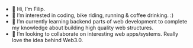 - 👋 Hi, I’m Filip.
- 👀 I’m interested in coding, bike riding, running & coffee drinking. :)
- 🌱 I’m currently learning backend parts of web development to complete my knowledge about building high quality web structures.
- 💞️ I’m looking to collaborate on interesting web apps/systems. Really love the idea behind Web3.0.
<!--- - 📫 How to reach me? filip@hussleverse.dev --->

<!---
hussleverse/hussleverse is a ✨ special ✨ repository because its `README.md` (this file) appears on your GitHub profile.
You can click the Preview link to take a look at your changes.
--->
